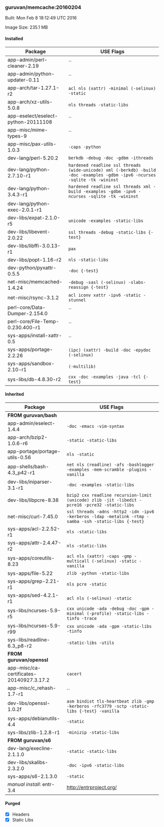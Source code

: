 ### guruvan/memcache:20160204
Built: Mon Feb  8 18:12:49 UTC 2016

Image Size: 235.1 MB
#### Installed
Package | USE Flags
--------|----------
app-admin/perl-cleaner-2.19 | ``
app-admin/python-updater-0.11 | ``
app-arch/tar-1.27.1-r2 | `acl nls (xattr) -minimal (-selinux) -static`
app-arch/xz-utils-5.0.8 | `nls threads -static-libs`
app-eselect/eselect-python-20111108 | ``
app-misc/mime-types-9 | ``
app-misc/pax-utils-1.0.3 | `-caps -python`
dev-lang/perl-5.20.2 | `berkdb -debug -doc -gdbm -ithreads`
dev-lang/python-2.7.10-r1 | `hardened readline ssl threads (wide-unicode) xml (-berkdb) -build -doc -examples -gdbm -ipv6 -ncurses -sqlite -tk -wininst`
dev-lang/python-3.4.3-r1 | `hardened readline ssl threads xml -build -examples -gdbm -ipv6 -ncurses -sqlite -tk -wininst`
dev-lang/python-exec-2.0.1-r1 | ` `
dev-libs/expat-2.1.0-r5 | `unicode -examples -static-libs`
dev-libs/libevent-2.0.22 | `ssl threads -debug -static-libs {-test}`
dev-libs/libffi-3.0.13-r1 | `pax`
dev-libs/popt-1.16-r2 | `nls -static-libs`
dev-python/pyxattr-0.5.5 | `-doc {-test}`
net-misc/memcached-1.4.24 | `-debug -sasl (-selinux) -slabs-reassign {-test}`
net-misc/rsync-3.1.2 | `acl iconv xattr -ipv6 -static -stunnel`
perl-core/Data-Dumper-2.154.0 | ``
perl-core/File-Temp-0.230.400-r1 | ``
sys-apps/install-xattr-0.5 | ``
sys-apps/portage-2.2.26 | `(ipc) (xattr) -build -doc -epydoc (-selinux)`
sys-apps/sandbox-2.10-r1 | `(-multilib)`
sys-libs/db-4.8.30-r2 | `cxx -doc -examples -java -tcl {-test}`
#### Inherited
Package | USE Flags
--------|----------
**FROM guruvan/bash** |
app-admin/eselect-1.4.4 | `-doc -emacs -vim-syntax`
app-arch/bzip2-1.0.6-r6 | `-static -static-libs`
app-portage/portage-utils-0.56 | `nls -static`
app-shells/bash-4.3_p42-r1 | `net nls (readline) -afs -bashlogger -examples -mem-scramble -plugins -vanilla`
dev-libs/iniparser-3.1-r1 | `-doc -examples -static-libs`
dev-libs/libpcre-8.38 | `bzip2 cxx readline recursion-limit (unicode) zlib -jit -libedit -pcre16 -pcre32 -static-libs`
net-misc/curl-7.45.0 | `ssl threads -adns -http2 -idn -ipv6 -kerberos -ldap -metalink -rtmp -samba -ssh -static-libs {-test}`
sys-apps/acl-2.2.52-r1 | `nls -static-libs`
sys-apps/attr-2.4.47-r2 | `nls -static-libs`
sys-apps/coreutils-8.23 | `acl nls (xattr) -caps -gmp -multicall (-selinux) -static -vanilla`
sys-apps/file-5.22 | `zlib -python -static-libs`
sys-apps/grep-2.21-r1 | `nls pcre -static`
sys-apps/sed-4.2.1-r1 | `acl nls (-selinux) -static`
sys-libs/ncurses-5.9-r5 | `cxx unicode -ada -debug -doc -gpm -minimal (-profile) -static-libs -tinfo -trace`
sys-libs/ncurses-5.9-r99 | `cxx unicode -ada -gpm -static-libs -tinfo`
sys-libs/readline-6.3_p8-r2 | `-static-libs -utils`
**FROM guruvan/openssl** |
app-misc/ca-certificates-20140927.3.17.2 | `cacert`
app-misc/c_rehash-1.7-r1 | ``
dev-libs/openssl-1.0.2f | `asm bindist tls-heartbeat zlib -gmp -kerberos -rfc3779 -sctp -static-libs {-test} -vanilla`
sys-apps/debianutils-4.4 | `-static`
sys-libs/zlib-1.2.8-r1 | `-minizip -static-libs`
**FROM guruvan/s6** |
dev-lang/execline-2.1.1.0 | `-static -static-libs`
dev-libs/skalibs-2.3.2.0 | `-doc -ipv6 -static-libs`
sys-apps/s6-2.1.3.0 | `-static`
*manual install*: entr-3.4 | http://entrproject.org/
#### Purged
- [x] Headers
- [x] Static Libs
